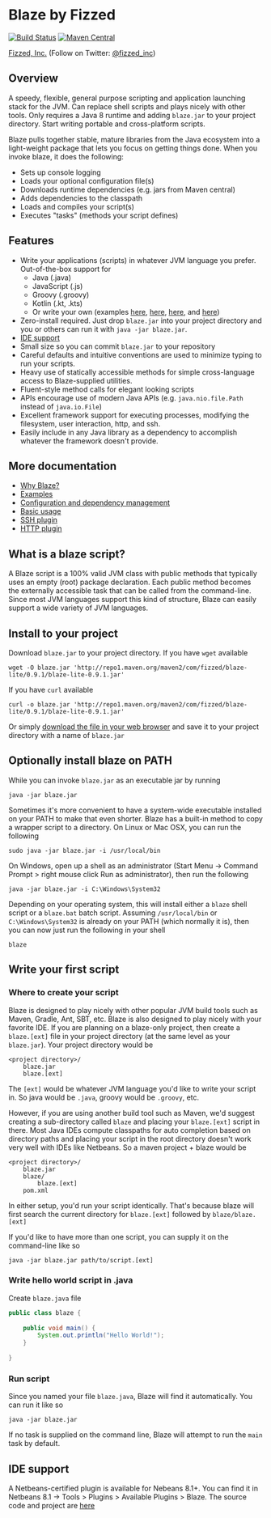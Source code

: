 Blaze by Fizzed
=======================================

[![Build Status](https://travis-ci.org/fizzed/blaze.svg?branch=master)](https://travis-ci.org/fizzed/blaze)
[![Maven Central](https://maven-badges.herokuapp.com/maven-central/com.fizzed/blaze/badge.svg)](https://maven-badges.herokuapp.com/maven-central/com.fizzed/blaze)

[Fizzed, Inc.](http://fizzed.com) (Follow on Twitter: [@fizzed_inc](http://twitter.com/fizzed_inc))


## Overview

A speedy, flexible, general purpose scripting and application launching stack for
the JVM.  Can replace shell scripts and plays nicely with other tools.  Only
requires a Java 8 runtime and adding `blaze.jar` to your project directory.  Start
writing portable and cross-platform scripts.

Blaze pulls together stable, mature libraries from the Java ecosystem into a
light-weight package that lets you focus on getting things done.  When you 
invoke blaze, it does the following:

 - Sets up console logging
 - Loads your optional configuration file(s)
 - Downloads runtime dependencies (e.g. jars from Maven central)
 - Adds dependencies to the classpath
 - Loads and compiles your script(s)
 - Executes "tasks" (methods your script defines)

## Features

 - Write your applications (scripts) in whatever JVM language you prefer.
   Out-of-the-box support for
    - Java (.java)
    - JavaScript (.js)
    - Groovy (.groovy)
    - Kotlin (.kt, .kts)
    - Or write your own (examples [here](core/src/main/java/com/fizzed/blaze/jdk), [here](core/src/main/java/com/fizzed/blaze/nashorn), [here](kotlin/src/main/java/com/fizzed/blaze/kotlin), and [here](groovy/src/main/java/com/fizzed/blaze/groovy))
 - Zero-install required. Just drop `blaze.jar` into your project directory and
   you or others can run it with `java -jar blaze.jar`.
 - [IDE support](https://github.com/fizzed/blaze-netbeans)
 - Small size so you can commit `blaze.jar` to your repository
 - Careful defaults and intuitive conventions are used to minimize typing to 
   run your scripts.
 - Heavy use of statically accessible methods for simple cross-language access
   to Blaze-supplied utilities.
 - Fluent-style method calls for elegant looking scripts
 - APIs encourage use of modern Java APIs (e.g. `java.nio.file.Path` instead of `java.io.File`)
 - Excellent framework support for executing processes, modifying the filesystem,
   user interaction, http, and ssh.
 - Easily include in any Java library as a dependency to accomplish whatever
   the framework doesn't provide.

## More documentation

 - [Why Blaze?](docs/WHY.md)
 - [Examples](docs/EXAMPLES.md)
 - [Configuration and dependency management](docs/CONFIG.md)
 - [Basic usage](docs/BASIC.md)
 - [SSH plugin](docs/SSH.md)
 - [HTTP plugin](docs/HTTP.md)

## What is a blaze script?

A Blaze script is a 100% valid JVM class with public methods that typically uses
an empty (root) package declaration.  Each public method becomes the externally
accessible task that can be called from the command-line. Since most JVM languages
support this kind of structure, Blaze can easily support a wide variety of 
JVM languages.

## Install to your project

Download `blaze.jar` to your project directory.  If you have `wget` available

    wget -O blaze.jar 'http://repo1.maven.org/maven2/com/fizzed/blaze-lite/0.9.1/blaze-lite-0.9.1.jar'

If you have `curl` available

    curl -o blaze.jar 'http://repo1.maven.org/maven2/com/fizzed/blaze-lite/0.9.1/blaze-lite-0.9.1.jar'

Or simply [download the file in your web browser](http://repo1.maven.org/maven2/com/fizzed/blaze-lite/0.9.1/blaze-lite-0.9.1.jar)
and save it to your project directory with a name of `blaze.jar`

## Optionally install blaze on PATH

While you can invoke `blaze.jar` as an executable jar by running

    java -jar blaze.jar

Sometimes it's more convenient to have a system-wide executable installed on
your PATH to make that even shorter.  Blaze has a built-in method to copy a
wrapper script to a directory.  On Linux or Mac OSX, you can run the following

    sudo java -jar blaze.jar -i /usr/local/bin

On Windows, open up a shell as an administrator (Start Menu -> Command Prompt >
right mouse click Run as administrator), then run the following

    java -jar blaze.jar -i C:\Windows\System32

Depending on your operating system, this will install either a `blaze` shell
script or a `blaze.bat` batch script.  Assuming `/usr/local/bin` or `C:\Windows\System32`
is already on your PATH (which normally it is), then you can now just run
the following in your shell

    blaze

## Write your first script

### Where to create your script

Blaze is designed to play nicely with other popular JVM build tools such as Maven,
Gradle, Ant, SBT, etc.  Blaze is also designed to play nicely with your favorite
IDE.  If you are planning on a blaze-only project, then create a `blaze.[ext]`
file in your project directory (at the same level as your `blaze.jar`).  Your
project directory would be

    <project directory>/
        blaze.jar
        blaze.[ext]

The `[ext]` would be whatever JVM language you'd like to write your script in.
So java would be `.java`, groovy would be `.groovy`, etc.

However, if you are using another build tool such as Maven, we'd suggest creating
a sub-directory called `blaze` and placing your `blaze.[ext]` script in there.
Most Java IDEs compute classpaths for auto completion based on directory paths
and placing your script in the root directory doesn't work very well with IDEs like
Netbeans.  So a maven project + blaze would be

    <project directory>/
        blaze.jar
        blaze/
            blaze.[ext]
        pom.xml

In either setup, you'd run your script identically.  That's because blaze will
first search the current directory for `blaze.[ext]` followed by `blaze/blaze.[ext]`

If you'd like to have more than one script, you can supply it on the command-line
like so

    java -jar blaze.jar path/to/script.[ext]

### Write hello world script in .java

Create `blaze.java` file

```java
public class blaze {
    
    public void main() {
        System.out.println("Hello World!");
    }
    
}
```

### Run script

Since you named your file `blaze.java`, Blaze will find it automatically.  You
can run it like so

    java -jar blaze.jar

If no task is supplied on the command line, Blaze will attempt to run the `main`
task by default.

## IDE support

A Netbeans-certified plugin is available for Nebeans 8.1+.  You can find it
in Netbeans 8.1 -> Tools > Plugins > Available Plugins > Blaze.  The source
code and project are [here](https://github.com/fizzed/blaze-netbeans)
